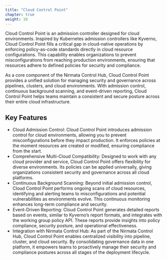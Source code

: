 ```yaml
---
title: "Cloud Control Point"
chapter: true
weight: 10
---
```


Cloud Control Point is an admission controller designed for cloud environments. Inspired by Kubernetes admission controllers like Kyverno, Cloud Control Point fills a critical gap in cloud-native operations by enforcing policy-as-code standards directly in cloud resource configurations. This capability enables organizations to prevent misconfigurations from reaching production environments, ensuring that resources adhere to defined policies for security and compliance.

As a core component of the Nirmata Control Hub, Cloud Control Point provides a unified solution for managing security and governance across pipelines, clusters, and cloud environments. With admission control, continuous background scanning, and event-driven reporting, Cloud Control Point helps teams maintain a consistent and secure posture across their entire cloud infrastructure.

## Key Features
* Cloud Admission Control: Cloud Control Point introduces admission control for cloud environments, allowing you to prevent misconfigurations before they impact production. It enforces policies at the moment resources are created or modified, ensuring compliance from the start.
* Comprehensive Multi-Cloud Compatibility: Designed to work with any cloud provider and service, Cloud Control Point offers flexibility for diverse environments. Its policies can be applied universally, giving organizations consistent security and governance across all cloud platforms.
* Continuous Background Scanning: Beyond initial admission control, Cloud Control Point performs ongoing scans of cloud resources, identifying and alerting teams to misconfigurations and potential vulnerabilities as environments evolve. This continuous monitoring enhances long-term compliance and security.
* Event-Driven Reporting: Cloud Control Point generates detailed reports based on events, similar to Kyverno’s report formats, and integrates with the working group policy API. These reports provide insights into policy compliance, security posture, and operational effectiveness.
* Integration with Nirmata Control Hub: As part of the Nirmata Control Hub, Cloud Control Point enables centralized visibility into pipeline, cluster, and cloud security. By consolidating governance data in one platform, it empowers teams to proactively manage their security and compliance postures across all stages of the deployment lifecycle.


